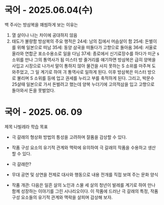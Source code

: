 # 국어 - 2025.06.04(수)
백 주사는 방삼복을 꽤씸하게 보는 이유는
1. 열 살이나 나는 차이에 공대하지 않음
2. 태도가 불량함
방삼복의 주요 행적은
24세: 남의 집에서 머슴살이 함
25세: 돈벌이를 위해 일본으로 떠남
35세: 동양 삼국을 떠돌다가 고향으로 돌아옴
36세: 서울로 올라와 연합군 포소수용소로 일을 다님
37세: 종로에서 신기료장수를 하다가 미군 s 소위를 만나 그의 통역사가 됨
미스터 방 줄거리를 얘기하면
방삼복은 급히 양복을 사입고 시장으로 나가서 말이 통하지 않아 물건을 사지 못하는 S 소위를 마주쳐 도와주었고, 
그 일 계기로 하여 긔 통역사로 일하게 된다. 이후 방삼복은 미스터 방으로 불리며 S 소위를 등에 업고 권세를 누리고 부를 축적하게 된다. 
그리고, 박문수 25살때 일본으로 가서 돈벌려고 했는데 양복 누더기에 고의적삼을 입고 고향으로 돌아와서 돈을 못벌었다.

# 국어 - 2025. 06. 09
제목 나빌레라 학습 목표
* 극 갈래의 형상화 방법의 틍성을 고려하며 잘품을 감상할 수 있다.

* 작품 구성 요소의 유기적 관계와 맥락에 유의하여 극 갈래의 작품을 수용하고 생산할 수 있다.

* 극 갈래란?

* 무대 공연 및 상연을 전제로 대사와 행동으로 내용 전개를 직접 보여 주는 문화 양식


* 작품 개관: 다음은 일흔 살의 노인과 스물 세 살의 청년이 발레를 계기로 하여 만나 함께 성장하는 이야기를 그린 시나리오이다. 이 작품에 드러난 극 갈래의 특정, 작품 구성 요소들의 유기적 관계와 맥락을 살피며 감상해 보자.
